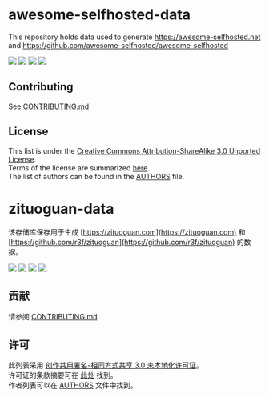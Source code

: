 # awesome-selfhosted-data

This repository holds data used to generate https://awesome-selfhosted.net and https://github.com/awesome-selfhosted/awesome-selfhosted

[![](https://github.com/awesome-selfhosted/awesome-selfhosted-data/actions/workflows/build.yml/badge.svg)](https://github.com/awesome-selfhosted/awesome-selfhosted-data/actions/workflows/build.yml) [![](https://github.com/awesome-selfhosted/awesome-selfhosted-data/actions/workflows/daily-update-metadata.yml/badge.svg)](https://github.com/awesome-selfhosted/awesome-selfhosted-data/actions/workflows/daily-update-metadata.yml) [![](https://github.com/awesome-selfhosted/awesome-selfhosted-data/actions/workflows/check-dead-links.yml/badge.svg)](https://github.com/awesome-selfhosted/awesome-selfhosted-data/issues/1) [![](https://github.com/awesome-selfhosted/awesome-selfhosted-data/actions/workflows/check-unmaintained-projects.yml/badge.svg)](https://github.com/awesome-selfhosted/awesome-selfhosted-data/issues/1)

## Contributing

See [CONTRIBUTING.md](CONTRIBUTING.md)

## License

This list is under the [Creative Commons Attribution-ShareAlike 3.0 Unported License](LICENSE).  
Terms of the license are summarized [here](https://creativecommons.org/licenses/by-sa/3.0/).  
The list of authors can be found in the [AUTHORS](AUTHORS) file.


# zituoguan-data

该存储库保存用于生成 [https://zituoguan.com](https://zituoguan.com) 和 [https://github.com/r3f/zituoguan](https://github.com/r3f/zituoguan) 的数据。

[![](https://github.com/r3f/zituoguan-data/actions/workflows/build.yml/badge.svg)](https://github.com/r3f/zituoguan-data/actions/workflows/build.yml) [![](https://github.com/r3f/zituoguan-data/actions/workflows/daily-update-metadata.yml/badge.svg)](https://github.com/r3f/zituoguan-data/actions/workflows/daily-update-metadata.yml) [![](https://github.com/r3f/zituoguan-data/actions/workflows/check-dead-links.yml/badge.svg)](https://github.com/r3f/zituoguan-data/issues/1) [![](https://github.com/r3f/zituoguan-data/actions/workflows/check-unmaintained-projects.yml/badge.svg)](https://github.com/r3f/zituoguan-data/issues/1)

## 贡献

请参阅 [CONTRIBUTING.md](CONTRIBUTING.md)

## 许可

此列表采用 [创作共用署名-相同方式共享 3.0 未本地化许可证](LICENSE)。  
许可证的条款摘要可在 [此处](https://creativecommons.org/licenses/by-sa/3.0/) 找到。  
作者列表可以在 [AUTHORS](AUTHORS) 文件中找到。
